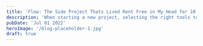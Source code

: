 ```yaml
---
title: 'Flow: The Side Project Thats Lived Rent Free in My Head for 10 years'
description: 'When starting a new project, selecting the right tools to use is an important step. Many times we just reach for the most familiar tools.'
pubDate: 'Jul 01 2022'
heroImage: '/blog-placeholder-1.jpg'
draft: true
---
```

